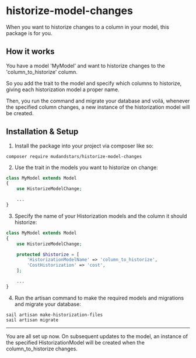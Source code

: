 # historize-model-changes

When you want to historize changes to a column in your model, this package is for you.

## How it works
You have a model 'MyModel' and want to historize changes to the 'column_to_historize' column.

So you add the trait to the model and specify which columns to historize, giving each historization model a proper name.

Then, you run the command and migrate your database and voilá, whenever the specified column changes, a new instance of the historization model will be created.

## Installation & Setup
1. Install the package into your project via composer like so:
```
composer require mudandstars/historize-model-changes
```
2. Use the trait in the models you want to historize on change:
```php
class MyModel extends Model
{
    use HistorizeModelChange;

    ...
}
```
3. Specify the name of your Historization models and the column it should historize:
```php
class MyModel extends Model
{
    use HistorizeModelChange;

    protected $historize = [
        'HistorizationModelName' => 'column_to_historize',
        'CostHistorization' => 'cost',
    ];

    ...
}
```
4. Run the artisan command to make the required models and migrations and migrate your database:
```
sail artisan make-historization-files
sail artisan migrate
```
---
You are all set up now. On subsequent updates to the model, an instance of the specified HistorizationModel will be created when the column_to_historize changes.
